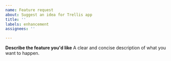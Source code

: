 ```yaml
---
name: Feature request
about: Suggest an idea for Trellis app
title: ''
labels: enhancement
assignees: ''

---
```


**Describe the feature you'd like**
A clear and concise description of what you want to happen.
